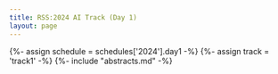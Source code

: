 ```yaml
---
title: RSS:2024 AI Track (Day 1)
layout: page
---
```

{%- assign schedule = schedules['2024'].day1 -%}
{%- assign track = 'track1' -%}
{%- include "abstracts.md" -%}